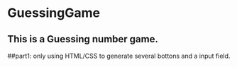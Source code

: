 # GuessingGame
## This is a Guessing number game.  

##part1: only using HTML/CSS to generate several bottons and a input field.


